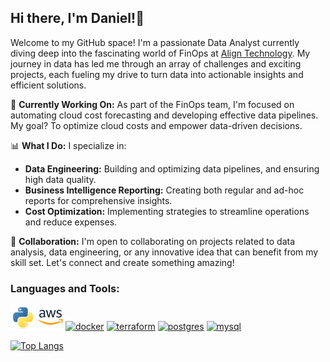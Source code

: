 ## Hi there, I'm Daniel!👋

Welcome to my GitHub space! I'm a passionate Data Analyst currently diving deep into the fascinating world of FinOps at [Align Technology](aligntech.com). My journey in data has led me through an array of challenges and exciting projects, each fueling my drive to turn data into actionable insights and efficient solutions.

🔭 **Currently Working On:** As part of the FinOps team, I'm focused on automating cloud cost forecasting and developing effective data pipelines. My goal? To optimize cloud costs and empower data-driven decisions.

📊 **What I Do:** I specialize in:
- **Data Engineering:** Building and optimizing data pipelines, and ensuring high data quality.
- **Business Intelligence Reporting:** Creating both regular and ad-hoc reports for comprehensive insights.
- **Cost Optimization:** Implementing strategies to streamline operations and reduce expenses.

👯 **Collaboration:** I'm open to collaborating on projects related to data analysis, data engineering, or any innovative idea that can benefit from my skill set. Let's connect and create something amazing!

### Languages and Tools:

<p align="left">
  <!-- Python Icon -->
  <a href="www.python.org"><img src="https://raw.githubusercontent.com/devicons/devicon/master/icons/python/python-original.svg" alt="python" width="40" height="40"/></a>
  <!-- AWS Icon -->
  <a href="https://aws.amazon.com/"><img src="https://raw.githubusercontent.com/devicons/devicon/master/icons/amazonwebservices/amazonwebservices-original-wordmark.svg" alt="aws" width="40" height="40"/></a>
  <a href="https://www.docker.com/"><img src="https://cdn.jsdelivr.net/gh/devicons/devicon/icons/docker/docker-plain-wordmark.svg" alt="docker" width="40" height="40"/></a>
  <a href="https://www.terraform.io/"><img src="https://cdn.jsdelivr.net/gh/devicons/devicon/icons/terraform/terraform-original-wordmark.svg" alt="terraform" width="40" height="40"/></a>
  <!-- SQL Icon -->
  <a href="https://www.postgresql.org/"><img src="https://cdn.jsdelivr.net/gh/devicons/devicon/icons/postgresql/postgresql-original-wordmark.svg" alt="postgres" width="40" height="40"/></a>
  <a href="www.mysql.com"><img src="https://cdn.jsdelivr.net/gh/devicons/devicon/icons/mysql/mysql-original-wordmark.svg" alt="mysql" width="40" height="40"/></a>
  <!-- Add other icons here -->
</p>

[![Top Langs](https://github-readme-stats.vercel.app/api/top-langs/?username=selfadjoint)](https://github.com/anuraghazra/github-readme-stats)

